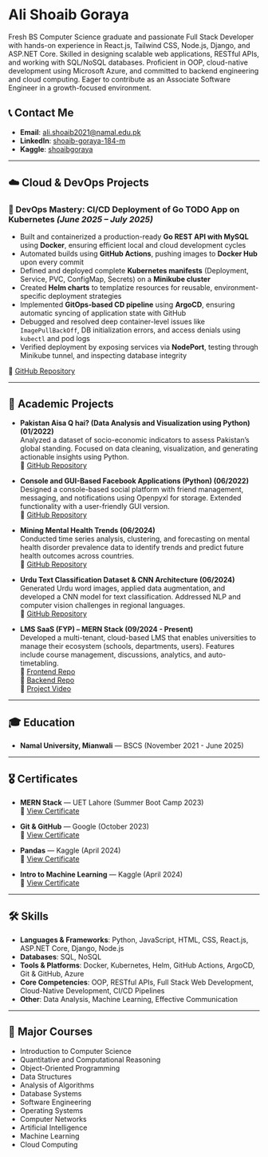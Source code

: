 # Ali Shoaib Goraya

Fresh BS Computer Science graduate and passionate Full Stack Developer with hands-on experience in React.js, Tailwind CSS, Node.js, Django, and ASP.NET Core. Skilled in designing scalable web applications, RESTful APIs, and working with SQL/NoSQL databases. Proficient in OOP, cloud-native development using Microsoft Azure, and committed to backend engineering and cloud computing. Eager to contribute as an Associate Software Engineer in a growth-focused environment.

## 📞 Contact Me

- **Email**: [ali.shoaib2021@namal.edu.pk](mailto:ali.shoaib2021@namal.edu.pk)
- **LinkedIn**: [shoaib-goraya-184-m](https://www.linkedin.com/in/shoaib-goraya-184-m)
- **Kaggle**: [shoaibgoraya](https://www.kaggle.com/shoaibgoraya)

---

## ☁️ Cloud & DevOps Projects

### 🚀 DevOps Mastery: CI/CD Deployment of Go TODO App on Kubernetes *(June 2025 – July 2025)*  
- Built and containerized a production-ready **Go REST API with MySQL** using **Docker**, ensuring efficient local and cloud development cycles  
- Automated builds using **GitHub Actions**, pushing images to **Docker Hub** upon every commit  
- Defined and deployed complete **Kubernetes manifests** (Deployment, Service, PVC, ConfigMap, Secrets) on a **Minikube cluster**  
- Created **Helm charts** to templatize resources for reusable, environment-specific deployment strategies  
- Implemented **GitOps-based CD pipeline** using **ArgoCD**, ensuring automatic syncing of application state with GitHub  
- Debugged and resolved deep container-level issues like `ImagePullBackOff`, DB initialization errors, and access denials using `kubectl` and pod logs  
- Verified deployment by exposing services via **NodePort**, testing through Minikube tunnel, and inspecting database integrity  

🔗 [GitHub Repository](https://github.com/ali-shoaib-goraya/go-todo-devops)

---

## 💼 Academic Projects

- **Pakistan Aisa Q hai? (Data Analysis and Visualization using Python) (01/2022)**  
  Analyzed a dataset of socio-economic indicators to assess Pakistan’s global standing. Focused on data cleaning, visualization, and generating actionable insights using Python.  
  🔗 [GitHub Repository](https://github.com/ali-shoaib-goraya/Data-Science-Project)

- **Console and GUI-Based Facebook Applications (Python) (06/2022)**  
  Designed a console-based social platform with friend management, messaging, and notifications using Openpyxl for storage. Extended functionality with a user-friendly GUI version.  
  🔗 [GitHub Repository](https://github.com/ali-shoaib-goraya/OOP_Project_2_GUI_based_Facebook)

- **Mining Mental Health Trends (06/2024)**  
  Conducted time series analysis, clustering, and forecasting on mental health disorder prevalence data to identify trends and predict future health outcomes across countries.  
  🔗 [GitHub Repository](https://github.com/ali-shoaib-goraya/Mining-Mental-Health-Trends-A-Multi-Method-Analysis-of-Prevalence-Data-)

- **Urdu Text Classification Dataset & CNN Architecture (06/2024)**  
  Generated Urdu word images, applied data augmentation, and developed a CNN model for text classification. Addressed NLP and computer vision challenges in regional languages.  
  🔗 [GitHub Repository](https://github.com/ali-shoaib-goraya/Data-generation-and-architecture-design-for-the-classification-of-Urdu-text)

- **LMS SaaS (FYP) – MERN Stack (09/2024 - Present)**  
  Developed a multi-tenant, cloud-based LMS that enables universities to manage their ecosystem (schools, departments, users). Features include course management, discussions, analytics, and auto-timetabling.  
  🔗 [Frontend Repo](https://github.com/ali-shoaib-goraya/LMS_Frontend)  
  🔗 [Backend Repo](https://github.com/ali-shoaib-goraya/LMS_Backend)  
  🔗 [Project Video](https://youtu.be/iNSvIdEwFKw)

---

## 🎓 Education

- **Namal University, Mianwali** — BSCS (November 2021 - June 2025)

---

## 🎖️ Certificates

- **MERN Stack** — UET Lahore (Summer Boot Camp 2023)  
  🔗 [View Certificate](https://drive.google.com/file/d/1oFKchocUfQMhGTaWUhNw47DUmgdDJpUN/view)

- **Git & GitHub** — Google (October 2023)  
  🔗 [View Certificate](https://www.coursera.org/account/accomplishments/certificate/JN4YSFH3FXFV)

- **Pandas** — Kaggle (April 2024)  
  🔗 [View Certificate](https://www.kaggle.com/learn/certification/shoaibgoraya/pandas)

- **Intro to Machine Learning** — Kaggle (April 2024)  
  🔗 [View Certificate](https://www.kaggle.com/learn/certification/shoaibgoraya/intro-to-machine-learning)

---

## 🛠️ Skills

- **Languages & Frameworks**: Python, JavaScript, HTML, CSS, React.js, ASP.NET Core, Django, Node.js  
- **Databases**: SQL, NoSQL  
- **Tools & Platforms**: Docker, Kubernetes, Helm, GitHub Actions, ArgoCD, Git & GitHub, Azure  
- **Core Competencies**: OOP, RESTful APIs, Full Stack Web Development, Cloud-Native Development, CI/CD Pipelines  
- **Other**: Data Analysis, Machine Learning, Effective Communication

---

## 🧠 Major Courses

- Introduction to Computer Science  
- Quantitative and Computational Reasoning  
- Object-Oriented Programming  
- Data Structures  
- Analysis of Algorithms  
- Database Systems  
- Software Engineering  
- Operating Systems  
- Computer Networks  
- Artificial Intelligence  
- Machine Learning  
- Cloud Computing
